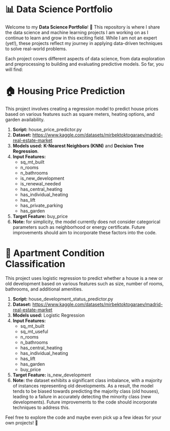 # 📊 Data Science Portfolio

Welcome to my **Data Science Portfolio**! 🌟 This repository is where I share the data science and machine learning projects I am working on as I continue to learn and grow in this exciting field. While I am not an expert (yet!), these projects reflect my journey in applying data-driven techniques to solve real-world problems.

Each project covers different aspects of data science, from data exploration and preprocessing to building and evaluating predictive models. So far, you will find:

# 🏠 **Housing Price Prediction**
This project involves creating a regression model to predict house prices based on various features such as square meters, heating options, and garden availability.
  1. **Script:** house_price_predictor.py
  2. **Dataset:** https://www.kaggle.com/datasets/mirbektoktogaraev/madrid-real-estate-market
  3. **Models used:** **K-Nearest Neighbors (KNN)** and **Decision Tree Regression**.
  4. **Input Features:**
     * sq_mt_built
     * n_rooms
     * n_bathrooms
     * is_new_development
     * is_renewal_needed
     * has_central_heating
     * has_individual_heating
     * has_lift
     * has_private_parking
     * has_garden
  5. **Target Feature:** buy_price 
  6. **Note:** for simplicity, the model currently does not consider categorical parameters such as neighborhood or energy certificate. Future improvements should aim to incorporate these factors into the code.

# 🏢 **Apartment Condition Classification**
This project uses logistic regression to predict whether a house is a new or old development based on various features such as size, number of rooms, bathrooms, and additional amenities.
1. **Script:** house_development_status_predictor.py
2. **Dataset:** https://www.kaggle.com/datasets/mirbektoktogaraev/madrid-real-estate-market
3. **Models used:** Logistic Regression
4. **Input Features:**
   * sq_mt_built
   * sq_mt_useful
   * n_rooms
   * n_bathrooms
   * has_central_heating
   * has_individual_heating
   * has_lift
   * has_garden
   * buy_price
6. **Target Feature:** is_new_development
7. **Note:** the dataset exhibits a significant class imbalance, with a majority of instances representing old developments. As a result, the model tends to be biased towards predicting the majority class (old houses), leading to a failure in accurately detecting the minority class (new developments). Future improvements to the code should incorporate techniques to address this.

Feel free to explore the code and maybe even pick up a few ideas for your own projects! 🚀
